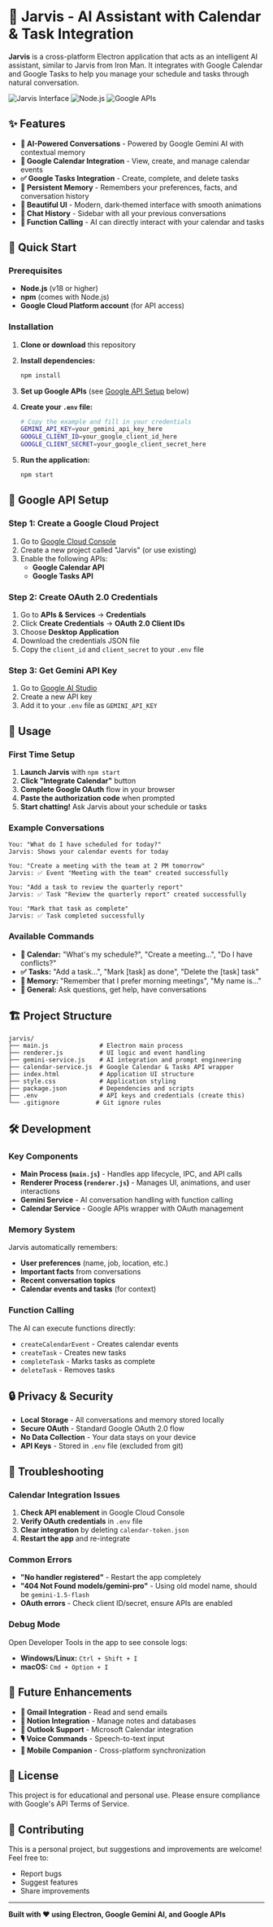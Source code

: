 # 🤖 Jarvis - AI Assistant with Calendar & Task Integration

**Jarvis** is a cross-platform Electron application that acts as an intelligent AI assistant, similar to Jarvis from Iron Man. It integrates with Google Calendar and Google Tasks to help you manage your schedule and tasks through natural conversation.

![Jarvis Interface](https://img.shields.io/badge/Platform-Electron-blue?style=flat-square)
![Node.js](https://img.shields.io/badge/Node.js-v18+-green?style=flat-square)
![Google APIs](https://img.shields.io/badge/Google%20APIs-Calendar%20%7C%20Tasks-red?style=flat-square)

## ✨ Features

- **🧠 AI-Powered Conversations** - Powered by Google Gemini AI with contextual memory
- **📅 Google Calendar Integration** - View, create, and manage calendar events
- **✅ Google Tasks Integration** - Create, complete, and delete tasks
- **💾 Persistent Memory** - Remembers your preferences, facts, and conversation history
- **🎨 Beautiful UI** - Modern, dark-themed interface with smooth animations
- **💬 Chat History** - Sidebar with all your previous conversations
- **🔄 Function Calling** - AI can directly interact with your calendar and tasks

## 🚀 Quick Start

### Prerequisites

- **Node.js** (v18 or higher)
- **npm** (comes with Node.js)
- **Google Cloud Platform account** (for API access)

### Installation

1. **Clone or download** this repository
2. **Install dependencies:**
   ```bash
   npm install
   ```

3. **Set up Google APIs** (see [Google API Setup](#google-api-setup) below)

4. **Create your `.env` file:**
   ```bash
   # Copy the example and fill in your credentials
   GEMINI_API_KEY=your_gemini_api_key_here
   GOOGLE_CLIENT_ID=your_google_client_id_here
   GOOGLE_CLIENT_SECRET=your_google_client_secret_here
   ```

5. **Run the application:**
   ```bash
   npm start
   ```

## 🔧 Google API Setup

### Step 1: Create a Google Cloud Project

1. Go to [Google Cloud Console](https://console.cloud.google.com/)
2. Create a new project called "Jarvis" (or use existing)
3. Enable the following APIs:
   - **Google Calendar API**
   - **Google Tasks API**

### Step 2: Create OAuth 2.0 Credentials

1. Go to **APIs & Services** → **Credentials**
2. Click **Create Credentials** → **OAuth 2.0 Client IDs**
3. Choose **Desktop Application**
4. Download the credentials JSON file
5. Copy the `client_id` and `client_secret` to your `.env` file

### Step 3: Get Gemini API Key

1. Go to [Google AI Studio](https://makersuite.google.com/app/apikey)
2. Create a new API key
3. Add it to your `.env` file as `GEMINI_API_KEY`

## 🎯 Usage

### First Time Setup

1. **Launch Jarvis** with `npm start`
2. **Click "Integrate Calendar"** button
3. **Complete Google OAuth** flow in your browser
4. **Paste the authorization code** when prompted
5. **Start chatting!** Ask Jarvis about your schedule or tasks

### Example Conversations

```
You: "What do I have scheduled for today?"
Jarvis: Shows your calendar events for today

You: "Create a meeting with the team at 2 PM tomorrow"
Jarvis: ✅ Event "Meeting with the team" created successfully

You: "Add a task to review the quarterly report"
Jarvis: ✅ Task "Review the quarterly report" created successfully

You: "Mark that task as complete"
Jarvis: ✅ Task completed successfully
```

### Available Commands

- **📅 Calendar:** "What's my schedule?", "Create a meeting...", "Do I have conflicts?"
- **✅ Tasks:** "Add a task...", "Mark [task] as done", "Delete the [task] task"
- **🧠 Memory:** "Remember that I prefer morning meetings", "My name is..."
- **💬 General:** Ask questions, get help, have conversations

## 🏗️ Project Structure

```
jarvis/
├── main.js              # Electron main process
├── renderer.js          # UI logic and event handling
├── gemini-service.js    # AI integration and prompt engineering
├── calendar-service.js  # Google Calendar & Tasks API wrapper
├── index.html           # Application UI structure
├── style.css            # Application styling
├── package.json         # Dependencies and scripts
├── .env                 # API keys and credentials (create this)
└── .gitignore          # Git ignore rules
```

## 🛠️ Development

### Key Components

- **Main Process (`main.js`)** - Handles app lifecycle, IPC, and API calls
- **Renderer Process (`renderer.js`)** - Manages UI, animations, and user interactions
- **Gemini Service** - AI conversation handling with function calling
- **Calendar Service** - Google APIs wrapper with OAuth management

### Memory System

Jarvis automatically remembers:
- **User preferences** (name, job, location, etc.)
- **Important facts** from conversations
- **Recent conversation topics**
- **Calendar events and tasks** (for context)

### Function Calling

The AI can execute functions directly:
- `createCalendarEvent` - Creates calendar events
- `createTask` - Creates new tasks
- `completeTask` - Marks tasks as complete
- `deleteTask` - Removes tasks

## 🔒 Privacy & Security

- **Local Storage** - All conversations and memory stored locally
- **Secure OAuth** - Standard Google OAuth 2.0 flow
- **No Data Collection** - Your data stays on your device
- **API Keys** - Stored in `.env` file (excluded from git)

## 🐛 Troubleshooting

### Calendar Integration Issues

1. **Check API enablement** in Google Cloud Console
2. **Verify OAuth credentials** in `.env` file
3. **Clear integration** by deleting `calendar-token.json`
4. **Restart the app** and re-integrate

### Common Errors

- **"No handler registered"** - Restart the app completely
- **"404 Not Found models/gemini-pro"** - Using old model name, should be `gemini-1.5-flash`
- **OAuth errors** - Check client ID/secret, ensure APIs are enabled

### Debug Mode

Open Developer Tools in the app to see console logs:
- **Windows/Linux:** `Ctrl + Shift + I`
- **macOS:** `Cmd + Option + I`

## 🚀 Future Enhancements

- **📧 Gmail Integration** - Read and send emails
- **📝 Notion Integration** - Manage notes and databases
- **🔄 Outlook Support** - Microsoft Calendar integration
- **🎙️ Voice Commands** - Speech-to-text input
- **📱 Mobile Companion** - Cross-platform synchronization

## 📄 License

This project is for educational and personal use. Please ensure compliance with Google's API Terms of Service.

## 🤝 Contributing

This is a personal project, but suggestions and improvements are welcome! Feel free to:
- Report bugs
- Suggest features
- Share improvements

---

**Built with ❤️ using Electron, Google Gemini AI, and Google APIs**